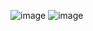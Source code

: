 ![image](https://github.com/user-attachments/assets/c4120db9-76e1-4486-8ba9-b23c14da2644)
![image](https://github.com/user-attachments/assets/32203605-409a-4d26-8ae1-8f3e17c291b6)
